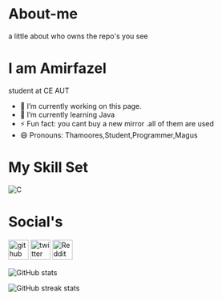 
# About-me
a little about who owns the repo's you see
# I am Amirfazel
student at CE AUT
- 🔭 I’m currently working on this page. 
- 🌱 I’m currently learning Java 
- ⚡ Fun fact: you cant buy a new mirror .all of them are used 
-  😄 Pronouns: Thamoores,Student,Programmer,Magus 
#  My Skill Set
![C]()

# Social's

[<img src='https://cdn.jsdelivr.net/npm/simple-icons@3.0.1/icons/github.svg' alt='github' height='40'>](https://github.com/https://github.com/mr-amirfazel)  [<img src='https://cdn.jsdelivr.net/npm/simple-icons@3.0.1/icons/twitter.svg' alt='twitter' height='40'>](https://twitter.com/https://twitter.com/cleverapache)  [<img src='https://cdn.jsdelivr.net/npm/simple-icons@3.0.1/icons/reddit.svg' alt='Reddit' height='40'>](https://www.reddit.com/user/https://www.reddit.com/user/mr_amirfazel)  

![GitHub stats](https://github-readme-stats.vercel.app/api?username=mr-amirfazel&show_icons=true)  

![GitHub streak stats](https://github-readme-streak-stats.herokuapp.com/?user=mr-amirfazel)  


